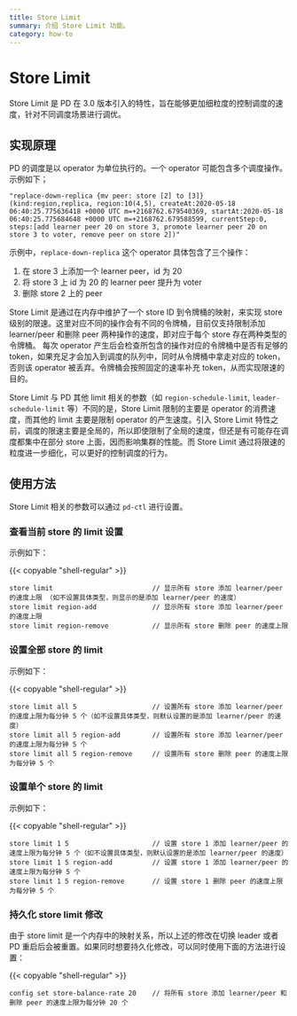 ```yaml
---
title: Store Limit
summary: 介绍 Store Limit 功能。
category: how-to
---
```


# Store Limit

Store Limit 是 PD 在 3.0 版本引入的特性，旨在能够更加细粒度的控制调度的速度，针对不同调度场景进行调优。

## 实现原理

PD 的调度是以 operator 为单位执行的。一个 operator 可能包含多个调度操作。示例如下；

```
"replace-down-replica {mv peer: store [2] to [3]} (kind:region,replica, region:10(4,5), createAt:2020-05-18 06:40:25.775636418 +0000 UTC m=+2168762.679540369, startAt:2020-05-18 06:40:25.775684648 +0000 UTC m=+2168762.679588599, currentStep:0, steps:[add learner peer 20 on store 3, promote learner peer 20 on store 3 to voter, remove peer on store 2])"
```

示例中，`replace-down-replica` 这个 operator 具体包含了三个操作：

1. 在 store 3 上添加一个 learner peer，id 为 20
2. 将 store 3 上 id 为 20 的 learner peer 提升为 voter
3. 删除 store 2 上的 peer

Store Limit 是通过在内存中维护了一个 store ID 到令牌桶的映射，来实现 store 级别的限速。这里对应不同的操作会有不同的令牌桶，目前仅支持限制添加 learner/peer 和删除 peer 两种操作的速度，即对应于每个 store 存在两种类型的令牌桶。
每次 operator 产生后会检查所包含的操作对应的令牌桶中是否有足够的 token，如果充足才会加入到调度的队列中，同时从令牌桶中拿走对应的 token，否则该 operator 被丢弃。令牌桶会按照固定的速率补充 token，从而实现限速的目的。

Store Limit 与 PD 其他 limit 相关的参数（如 `region-schedule-limit`, `leader-schedule-limit` 等）不同的是，Store Limit 限制的主要是 operator 的消费速度，而其他的 limit 主要是限制 operator 的产生速度。引入 Store Limit 特性之前，调度的限速主要是全局的，所以即使限制了全局的速度，但还是有可能存在调度都集中在部分 store 上面，因而影响集群的性能。而 Store Limit 通过将限速的粒度进一步细化，可以更好的控制调度的行为。

## 使用方法

Store Limit 相关的参数可以通过 `pd-ctl` 进行设置。

### 查看当前 store 的 limit 设置

示例如下：

{{< copyable "shell-regular" >}}

```
store limit                         // 显示所有 store 添加 learner/peer 的速度上限 （如不设置具体类型，则显示的是添加 learner/peer 的速度） 
store limit region-add              // 显示所有 store 添加 learner/peer 的速度上限
store limit region-remove           // 显示所有 store 删除 peer 的速度上限
```

### 设置全部 store 的 limit

示例如下：

{{< copyable "shell-regular" >}}

```
store limit all 5                   // 设置所有 store 添加 learner/peer 的速度上限为每分钟 5 个（如不设置具体类型，则默认设置的是添加 learner/peer 的速度） 
store limit all 5 region-add        // 设置所有 store 添加 learner/peer 的速度上限为每分钟 5 个
store limit all 5 region-remove     // 设置所有 store 删除 peer 的速度上限为每分钟 5 个
```

### 设置单个 store 的 limit

示例如下：

{{< copyable "shell-regular" >}}

```
store limit 1 5                     // 设置 store 1 添加 learner/peer 的速度上限为每分钟 5 个（如不设置具体类型，则默认设置的是添加 learner/peer 的速度） 
store limit 1 5 region-add          // 设置 store 1 添加 learner/peer 的速度上限为每分钟 5 个
store limit 1 5 region-remove       // 设置 store 1 删除 peer 的速度上限为每分钟 5 个
```

### 持久化 store limit 修改

由于 store limit 是一个内存中的映射关系，所以上述的修改在切换 leader 或者 PD 重启后会被重置。如果同时想要持久化修改，可以同时使用下面的方法进行设置：

{{< copyable "shell-regular" >}}

```
config set store-balance-rate 20    // 将所有 store 添加 learner/peer 和删除 peer 的速度上限为每分钟 20 个
```
